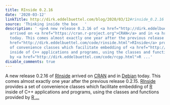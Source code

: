 ```yaml
---
title: RInside 0.2.16
date: '2020-03-12'
linkTitle: http://dirk.eddelbuettel.com/blog/2020/03/12#rinside_0.2.16
source: 'Thinking inside the box   '
description: ' <p>A new release 0.2.16 of <a href="http://dirk.eddelbuettel.com/code/rinside.html">RInside</a>
  arrived on <a href="https://cran.r-project.org">CRAN</a> and in <a href="https://www.debian.org">Debian</a>
  today. This comes almost exactly one year after the previous release 0.2.15. <a
  href="http://dirk.eddelbuettel.com/code/rinside.html">RInside</a> provides a set
  of convenience classes which facilitate embedding of <a href="http://www.r-project.org">R</a>
  inside of C++ applications and programs, using the classes and functions provided
  by <a href="http://dirk.eddelbuettel.com/code/rcpp.html">R ...'
disable_comments: true
---
```

 <p>A new release 0.2.16 of <a href="http://dirk.eddelbuettel.com/code/rinside.html">RInside</a> arrived on <a href="https://cran.r-project.org">CRAN</a> and in <a href="https://www.debian.org">Debian</a> today. This comes almost exactly one year after the previous release 0.2.15. <a href="http://dirk.eddelbuettel.com/code/rinside.html">RInside</a> provides a set of convenience classes which facilitate embedding of <a href="http://www.r-project.org">R</a> inside of C++ applications and programs, using the classes and functions provided by <a href="http://dirk.eddelbuettel.com/code/rcpp.html">R ...